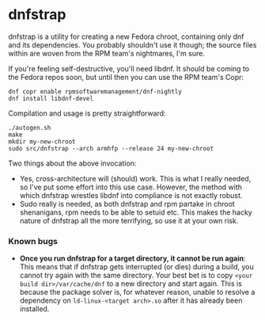 dnfstrap
========

dnfstrap is a utility for creating a new Fedora chroot, containing only dnf and
its dependencies. You probably shouldn't use it though; the source files within
are woven from the RPM team's nightmares, I'm sure.

If you're feeling self-destructive, you'll need libdnf. It should be coming to
the Fedora repos soon, but until then you can use the RPM team's Copr:

```
dnf copr enable rpmsoftwaremanagement/dnf-nightly
dnf install libdnf-devel
```

Compilation and usage is pretty straightforward:

```
./autogen.sh
make
mkdir my-new-chroot
sudo src/dnfstrap --arch armhfp --release 24 my-new-chroot
```

Two things about the above invocation:

 * Yes, cross-architecture will (should) work. This is what I really needed, so
   I've put some effort into this use case. However, the method with which
   dnfstrap wrestles libdnf into compliance is not exactly robust.
 * Sudo really is needed, as both dnfstrap and rpm partake in chroot
   shenanigans, rpm needs to be able to setuid etc. This makes the hacky nature
   of dnfstrap all the more terrifying, so use it at your own risk.

### Known bugs

 * **Once you run dnfstrap for a target directory, it cannot be run again**:
   This means that if dnfstrap gets interrupted (or dies) during a build, you
   cannot try again with the same directory. Your best bet is to copy `<your
   build dir>/var/cache/dnf` to a new directory and start again. This is because
   the package solver is, for whatever reason, unable to resolve a dependency on
   `ld-linux-<target arch>.so` after it has already been installed.
